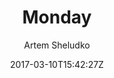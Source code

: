 ---
title: "Monday"
github: https://github.com/artemsheludko/monday
demo: http://artemsheludko.pw/monday
author: Artem Sheludko

ssg:
  - Jekyll
cms:
  - No Cms
date: 2017-03-10T15:42:27Z
github_branch: master
---